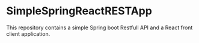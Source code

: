 # SimpleSpringReactRESTApp
This repository contains a simple Spring boot Restfull API and a React front client application.
